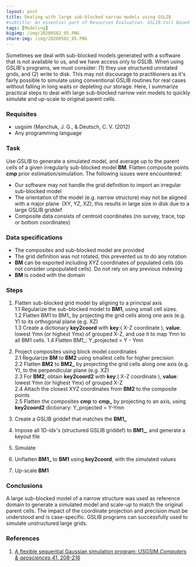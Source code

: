 ```yaml
---
layout: post
title: Dealing with large sub-blocked narrow models using GSLIB
#subtitle: An essential part of Resources Evaluation. GSLIB Cell Based Method.
tags: [Modeling]
bigimg: /img/20200502_05.PNG
share-img: /img/20200502_05.PNG
---
```


Sometimes we deal with sub-blocked models generated with a software that is not available to us, and we have access only to GSLIB. When using GSLIB's programs, we must consider: (1) they use structured unrotated grids, and (2) write to disk. This may not discourage to practitioners as it's fairly possible to simulate using conventional GSLIB routines for real cases without falling in long waits or depleting our storage. Here, I summarize practical steps to deal with large sub-blocked narrow vein models to quickly simulate and up-scale to original parent cells. 

### **Requisites**
- usgsim (Manchuk, J. G., & Deutsch, C. V. (2012)
- Any programming language

### **Task**  
Use GSLIB to generate a simulated model, and average up to the parent cells of a given irregularly sub-blocked model **BM**. Flatten composite points **cmp** prior estimation/simulation. The following issues were encountered:
- Our software may not handle the grid definition to import an irregular sub-blocked model
- The orientation of the model (e.g. narrow structure) may not be aligned with a major plane  (XY, YZ, XZ), this results in large size in disk due to a large GSLIB griddef
- Composite data consists of centroid coordinates (no survey, trace, top or bottom coordinates)

### **Data specifications**   
- The composites and sub-blocked model are provided
- The grid definition was not rotated, this prevented us to do any rotation
- **BM** can be exported including XYZ coordinates of populated cells (do not consider unpopulated cells). Do not rely on any previous indexing
- **BM** is coded with the domain

### **Steps**  
1. Flatten sub-blocked grid model by aligning to a principal axis  
	1.1 Regularize the sub-blocked model to **BM1**, using small cell sizes.  
	1.2 Flatten BM1 to BM1_ by projecting the grid cells along one axis (e.g. Y) to its orthogonal plane (e.g. XZ)  
	1.3 Create a dictionary **key2coord**  with **key**:( X-Z coordinate ), **value**: lowest  Ymn (or highest Ymx) of grouped X-Z, and use it to map Ymn to all BM1 cells. 
	1.4 Flatten BM1_:  Y_projected = Y - Ymn

2. Project composites using block model coordinates  
	2.1 Regularize **BM** to **BM2** using smallest cells for higher precision  
	2.2 Flatten **BM2** to **BM2_**  by projecting the grid cells along one axis (e.g. Y), to the perpendicular plane (e.g. XZ)  
	2.3 For **BM2**, obtain **key2coord2** with **key**:( X-Z coordinate ), **value**: lowest  Ymn (or highest Ymx) of grouped X-Z  
	2.4 Attach the closest XYZ coordinates from **BM2** to the composite points  
	2.5	Flatten the composites **cmp** to **cmp_**  by projecting to an axis, using **key2coord2** dictionary: Y_projected = Y-Ymn  

3. Create a GSLIB griddef that matches the **BM1_**
4. Impose all 1D-idx's (structured GSLIB griddef) to **BM1_**, and generate a keyout file
5. Simulate 
6. Unflatten **BM1_**  to **BM1** using **key2coord**, with the simulated values
7. Up-scale **BM1** 

### **Conclusions**  
A large sub-blocked model of a narrow structure was used as reference domain to generate a simulated model and scale-up to match the original parent cells. The impact of the coordinate projection and precision must be understood and is case-specific. GSLIB programs can successfully used to simulate unstructured large grids.

### **References**  
1. [A flexible sequential Gaussian simulation program: USGSIM._Computers & geosciences_,_41_, 208-216](https://www.sciencedirect.com/science/article/abs/pii/S0098300411002755)
